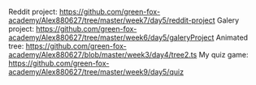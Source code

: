 Reddit project:
https://github.com/green-fox-academy/Alex880627/tree/master/week7/day5/reddit-project
Galery project:
https://github.com/green-fox-academy/Alex880627/tree/master/week6/day5/galeryProject
Animated tree:
https://github.com/green-fox-academy/Alex880627/blob/master/week3/day4/tree2.ts
My quiz game:
https://github.com/green-fox-academy/Alex880627/tree/master/week9/day5/quiz
